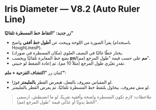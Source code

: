 
# Iris Diameter — V8.2 (Auto Ruler Line)

**زر جديد: "التقاط خط المسطرة تلقائيًا"**
- يقرأ الصورة من اللوحة ويبحث عن **أطول خط أفقي** واضح (باستخدام HoughLinesP).
- يختار خطًا غالبًا في النصف العلوي (مكان المسطرة في صورك).
- يضع خط المعايرة تلقائيًا ويحسب **px/مم** على حسب قيمة "طول المرجع (مم)".
- تقدرِ تغيّري طول المرجع (مثلاً 10 مم)، ثم إعادة الضغط لو حبيتي.

كمان زر **"اكتشاف القزحية + ملم"**:
- لو المقياس معروف بالفعل، هيعرض القطر **بالمليمتر** فورًا.
- لو مش معروف، بيحاول يلتقط خط المسطرة تلقائيًا، ثم يعرض القطر بالمليمتر.

> ملاحظات: لازم تكون المسطرة واضحة وأفقية تقريبًا. لو ما انضبطش، ارسمى الخط يدويًا أو عدّلي قيمة "طول المرجع (مم)".
